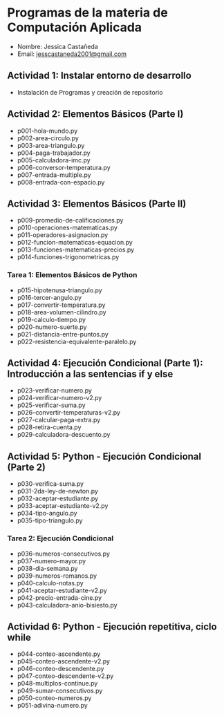 # Programas de la materia de Computación Aplicada

- Nombre: Jessica Castañeda 
- Email: jesscastaneda2001@gmail.com

## Actividad 1: Instalar entorno de desarrollo
- Instalación de Programas y creación de repositorio

## Actividad 2: Elementos Básicos (Parte I)
- p001-hola-mundo.py
- p002-area-circulo.py
- p003-area-triangulo.py
- p004-paga-trabajador.py
- p005-calculadora-imc.py
- p006-conversor-temperatura.py
- p007-entrada-multiple.py
- p008-entrada-con-espacio.py

## Actividad 3: Elementos Básicos (Parte II)
- p009-promedio-de-calificaciones.py
- p010-operaciones-matematicas.py
- p011-operadores-asignacion.py
- p012-funcion-matematicas-equacion.py
- p013-funciones-matematicas-precios.py
- p014-funciones-trigonometricas.py

### Tarea 1: Elementos Básicos de Python
- p015-hipotenusa-triangulo.py
- p016-tercer-angulo.py
- p017-convertir-temperatura.py
- p018-area-volumen-cilindro.py
- p019-calculo-tiempo.py
- p020-numero-suerte.py
- p021-distancia-entre-puntos.py
- p022-resistencia-equivalente-paralelo.py

## Actividad 4: Ejecución Condicional (Parte 1): Introducción a las sentencias if y else
- p023-verificar-numero.py
- p024-verificar-numero-v2.py
- p025-verificar-suma.py
- p026–convertir-temperaturas-v2.py
- p027-calcular-paga-extra.py
- p028-retira-cuenta.py
- p029-calculadora-descuento.py

## Actividad 5: Python - Ejecución Condicional (Parte 2)
- p030-verifica-suma.py
- p031-2da-ley-de-newton.py
- p032-aceptar-estudiante.py
- p033-aceptar-estudiante-v2.py
- p034-tipo-angulo.py
- p035-tipo-triangulo.py

### Tarea 2: Ejecución Condicional
- p036-numeros-consecutivos.py
- p037-numero-mayor.py
- p038-dia-semana.py
- p039-numeros-romanos.py
- p040-calculo-notas.py
- p041-aceptar-estudiante-v2.py
- p042-precio-entrada-cine.py
- p043-calculadora-anio-bisiesto.py

## Actividad 6: Python - Ejecución repetitiva, ciclo while
- p044-conteo-ascendente.py
- p045-conteo-ascendente-v2.py
- p046-conteo-descendente.py
- p047-conteo-descendente-v2.py
- p048-multiplos-continue.py
- p049-sumar-consecutivos.py
- p050-conteo-numeros.py
- p051-adivina-numero.py